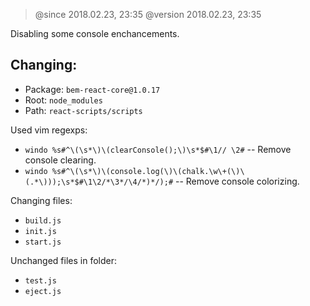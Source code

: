 > @since 2018.02.23, 23:35
> @version 2018.02.23, 23:35

Disabling some console enchancements.

## Changing:

- Package: `bem-react-core@1.0.17`
- Root: `node_modules`
- Path: `react-scripts/scripts`

Used vim regexps:
  - `windo %s#^\(\s*\)\(clearConsole();\)\s*$#\1// \2#` -- Remove console clearing.
  - `windo %s#^\(\s*\)\(console.log(\)\(chalk.\w\+(\)\(.*\)));\s*$#\1\2/*\3*/\4/*)*/);#` -- Remove console colorizing.

Changing files:
  - `build.js`
  - `init.js`
  - `start.js`

Unchanged files in folder:
  - `test.js`
  - `eject.js`
